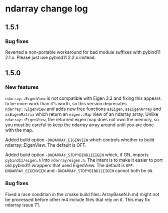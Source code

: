 # ndarray change log

## 1.5.1

### Bug fixes

Reverted a non-portable workaround for bad module suffixes with pybind11 2.1.x.  Please just use pybind11 2.2.x instead.

## 1.5.0

### New features

`ndarray::EigenView` is not compatible with Eigen 3.3 and fixing this appears to be more work than it's worth,
so this version deprecates `ndarray::EigenView` and adds new free functions `asEigen`, `asEigenArray`
and `asEigenMatrix` which return an `eigen::Map` view of an ndarray array. Unlike `ndarray::EigenView`,
the returned eigen map does not own the memory, so you must be careful to keep the ndarray array around
until you are done with the map.

Added build option `-DNDARRAY_EIGENVIEW` which controls whether to build ndarray::EigenView. The default is OFF.

Added build option `-DNDARRAY_STDPYBIND11EIGEN` which, if ON, imports `pybind11/eigen.h` into `ndarray/eigen.h`.
The intent is to make it easier to port old pybind11 wrappers that used EigenView. The default is `OFF`.
`-DNDARRAY_EIGENVIEW` and `-DNDARRAY_STDPYBIND11EIGEN` cannot both be `ON`.

### Bug fixes

Fixed a race condition in the cmake build files: ArrayBaseN.h.m4 might not be processed before other
m4 include files that rely on it. This may fix ndarray issue 71.
